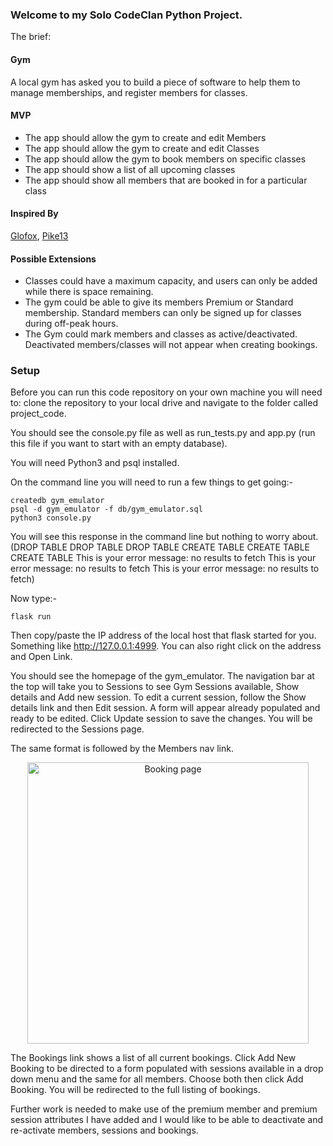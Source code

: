 ### Welcome to my Solo CodeClan Python Project.

The brief:

#### Gym

A local gym has asked you to build a piece of software to help them to manage memberships, and register members for classes.

#### MVP

- The app should allow the gym to create and edit Members
- The app should allow the gym to create and edit Classes
- The app should allow the gym to book members on specific classes
- The app should show a list of all upcoming classes
- The app should show all members that are booked in for a particular class

#### Inspired By

[Glofox](https://www.glofox.com/club-solution/), [Pike13](https://www.pike13.com/pike13-scheduling-software-demo)

#### Possible Extensions

- Classes could have a maximum capacity, and users can only be added while there is space remaining.
- The gym could be able to give its members Premium or Standard membership. Standard members can only be signed up for classes during off-peak hours.
- The Gym could mark members and classes as active/deactivated. Deactivated members/classes will not appear when creating bookings.

### Setup

Before you can run this code repository on your own machine you will need to: clone the repository to your local drive and navigate to the folder called project_code.

You should see the console.py file as well as run_tests.py and app.py (run this file if you want to start with an empty database).

You will need Python3 and psql installed.

On the command line you will need to run a few things to get going:-

```
createdb gym_emulator
psql -d gym_emulator -f db/gym_emulator.sql
python3 console.py
```

You will see this response in the command line but nothing to worry about.
    (DROP TABLE
DROP TABLE
DROP TABLE
CREATE TABLE
CREATE TABLE
CREATE TABLE
This is your error message:  no results to fetch
This is your error message:  no results to fetch
This is your error message:  no results to fetch)

Now type:-

```flask run```

Then copy/paste the IP address of the local host that flask started for you. Something like http://127.0.0.1:4999. You can also right click on the address and Open Link.

You should see the homepage of the gym_emulator. The navigation bar at the top will take you to Sessions to see Gym Sessions available, Show details and Add new session. To edit a current session, follow the Show details link and then Edit session. A form will appear already populated and ready to be edited. Click Update session to save the changes. You will be redirected to the Sessions page.

The same format is followed by the Members nav link.

<p align="center">
  <img src="https://github.com/bjentwistle/wk5_Gym_members_project/blob/main/Screenshot2.png" width="450" title="Booking page">
</p>


The Bookings link shows a list of all current bookings. Click Add New Booking to be directed to a form populated with sessions available in a drop down menu and the same for all members. Choose both then click Add Booking. You will be redirected to the full listing of bookings.

Further work is needed to make use of the premium member and premium session attributes I have added and I would like to be able to deactivate and re-activate members, sessions and bookings.
